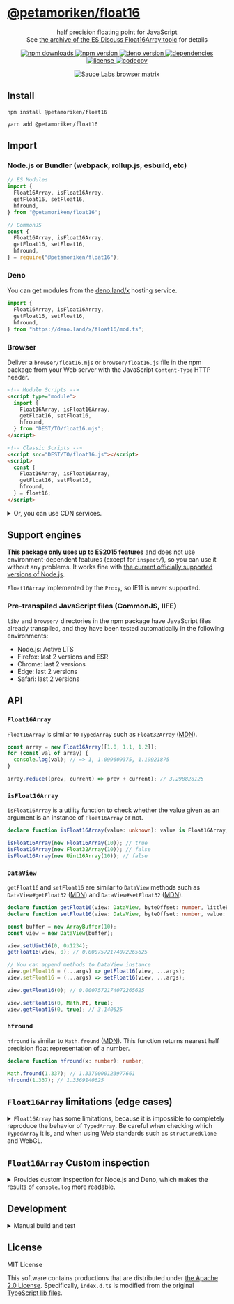 # <a href="https://git.io/float16">@petamoriken/float16</a>

<p align="center">
  half precision floating point for JavaScript<br>
  See <a href="https://esdiscuss.org/topic/float16array">the archive of the ES Discuss Float16Array topic</a> for details
</p>

<p align="center">
  <a href="https://www.npmjs.com/package/@petamoriken/float16">
    <img src="https://img.shields.io/npm/dw/@petamoriken/float16?logo=npm&amp;style=flat-square" alt="npm downloads">
  </a>
  <a href="https://www.npmjs.com/package/@petamoriken/float16">
    <img src="https://img.shields.io/npm/v/@petamoriken/float16.svg?label=version&amp;logo=npm&amp;style=flat-square" alt="npm version">
  </a>
  <a href="https://deno.land/x/float16">
    <img src="https://img.shields.io/github/v/tag/petamoriken/float16?label=version&amp;logo=deno&amp;style=flat-square" alt="deno version">
  </a>
  <a href="https://github.com/petamoriken/float16/blob/master/package.json">
    <img src="https://img.shields.io/david/petamoriken/float16?style=flat-square" alt="dependencies">
  </a>
  <a href="https://github.com/petamoriken/float16/blob/master/LICENSE">
    <img src="https://img.shields.io/npm/l/@petamoriken/float16.svg?style=flat-square" alt="license">
  </a>
  <a href="https://codecov.io/gh/petamoriken/float16">
    <img src="https://img.shields.io/codecov/c/gh/petamoriken/float16?logo=codecov&amp;style=flat-square" alt="codecov">
  </a>
</p>

<p align="center">
  <a href="https://saucelabs.com/u/petamoriken">
    <img src="https://saucelabs.com/browser-matrix/petamoriken.svg" alt="Sauce Labs browser matrix">
  </a>
</p>

## Install

```console
npm install @petamoriken/float16
```

```console
yarn add @petamoriken/float16
```

## Import

### Node.js or Bundler (webpack, rollup.js, esbuild, etc)

```js
// ES Modules
import {
  Float16Array, isFloat16Array,
  getFloat16, setFloat16,
  hfround,
} from "@petamoriken/float16";
```

```js
// CommonJS
const {
  Float16Array, isFloat16Array,
  getFloat16, setFloat16,
  hfround,
} = require("@petamoriken/float16");
```

### Deno

You can get modules from the [deno.land/x](https://deno.land/x/float16) hosting service.

```ts
import {
  Float16Array, isFloat16Array,
  getFloat16, setFloat16,
  hfround,
} from "https://deno.land/x/float16/mod.ts";
```

### Browser

Deliver a `browser/float16.mjs` or `browser/float16.js` file in the npm package from your Web server with the JavaScript `Content-Type` HTTP header.

```html
<!-- Module Scripts -->
<script type="module">
  import {
    Float16Array, isFloat16Array,
    getFloat16, setFloat16,
    hfround,
  } from "DEST/TO/float16.mjs";
</script>
```

```html
<!-- Classic Scripts -->
<script src="DEST/TO/float16.js"></script>
<script>
  const {
    Float16Array, isFloat16Array,
    getFloat16, setFloat16,
    hfround,
  } = float16;
</script>
```

<details>
  <summary>Or, you can use CDN services.</summary>

  #### [jsDelivr](https://cdn.jsdelivr.net/npm/@petamoriken/float16/) CDN

  ```html
  <!-- Module Scripts -->
  <script type="module">
    import {
      Float16Array, isFloat16Array,
      getFloat16, setFloat16,
      hfround,
    } from "https://cdn.jsdelivr.net/npm/@petamoriken/float16/+esm";
  </script>
  ```

  ```html
  <!-- Classic Scripts -->
  <script src="https://cdn.jsdelivr.net/npm/@petamoriken/float16/browser/float16.min.js"></script>
  <script>
    const {
      Float16Array, isFloat16Array,
      getFloat16, setFloat16,
      hfround,
    } = float16;
  </script>
  ```

  #### [Skypack](https://www.skypack.dev/view/@petamoriken/float16) CDN

  ```html
  <!-- Module Scripts -->
  <script type="module">
    import {
      Float16Array, isFloat16Array,
      getFloat16, setFloat16,
      hfround,
    } from "https://cdn.skypack.dev/@petamoriken/float16?min";
  </script>
  ```
</details>

## Support engines

**This package only uses up to ES2015 features** and does not use environment-dependent features (except for `inspect/`), so you can use it without any problems. It works fine with [the current officially supported versions of Node.js](https://github.com/nodejs/Release).

`Float16Array` implemented by the `Proxy`, so IE11 is never supported.

### Pre-transpiled JavaScript files (CommonJS, IIFE)

`lib/` and `browser/` directories in the npm package have JavaScript files already transpiled, and they have been tested automatically in the following environments:

* Node.js: Active LTS
* Firefox: last 2 versions and ESR
* Chrome: last 2 versions
* Edge: last 2 versions
* Safari: last 2 versions

## API

### `Float16Array`

`Float16Array` is similar to `TypedArray` such as `Float32Array` ([MDN](https://developer.mozilla.org/en-US/docs/Web/JavaScript/Reference/Global_Objects/Float32Array)).

```js
const array = new Float16Array([1.0, 1.1, 1.2]);
for (const val of array) {
  console.log(val); // => 1, 1.099609375, 1.19921875
}

array.reduce((prev, current) => prev + current); // 3.298828125
```

### `isFloat16Array`

`isFloat16Array` is a utility function to check whether the value given as an argument is an instance of `Float16Array` or not.

```ts
declare function isFloat16Array(value: unknown): value is Float16Array;
```

```js
isFloat16Array(new Float16Array(10)); // true
isFloat16Array(new Float32Array(10)); // false
isFloat16Array(new Uint16Array(10)); // false
```

### `DataView`

`getFloat16` and `setFloat16` are similar to `DataView` methods such as `DataView#getFloat32` ([MDN](https://developer.mozilla.org/en-US/docs/Web/JavaScript/Reference/Global_Objects/DataView/getFloat32)) and `DataView#setFloat32` ([MDN](https://developer.mozilla.org/en-US/docs/Web/JavaScript/Reference/Global_Objects/DataView/setFloat32)).

```ts
declare function getFloat16(view: DataView, byteOffset: number, littleEndian?: boolean): number;
declare function setFloat16(view: DataView, byteOffset: number, value: number, littleEndian?: boolean): void;
```

```js
const buffer = new ArrayBuffer(10);
const view = new DataView(buffer);

view.setUint16(0, 0x1234);
getFloat16(view, 0); // 0.0007572174072265625

// You can append methods to DataView instance
view.getFloat16 = (...args) => getFloat16(view, ...args);
view.setFloat16 = (...args) => setFloat16(view, ...args);

view.getFloat16(0); // 0.0007572174072265625

view.setFloat16(0, Math.PI, true);
view.getFloat16(0, true); // 3.140625
```

### `hfround`

`hfround` is similar to `Math.fround` ([MDN](https://developer.mozilla.org/en-US/docs/Web/JavaScript/Reference/Global_Objects/Math/fround)).
This function returns nearest half precision float representation of a number.

```ts
declare function hfround(x: number): number;
```

```js
Math.fround(1.337); // 1.3370000123977661
hfround(1.337); // 1.3369140625
```

## `Float16Array` limitations (edge cases)

<details>
  <summary><code>Float16Array</code> has some limitations, because it is impossible to completely reproduce the behavior of <code>TypedArray</code>. Be careful when checking which <code>TypedArray</code> it is, and when using Web standards such as <code>structuredClone</code> and WebGL.</summary>

  ### The `instanceof` Operator

  Since `Float16Array` is made by inheriting from `Uint16Array`, so you can't use the `instanceof` operator to check if it is a `Uint16Array` or not.

  ```js
  new Uint16Array(10) instanceof Uint16Array; // true
  new Float16Array(10) instanceof Uint16Array; // true
  ```

  Actually, I could use `Proxy`'s `getPrototypeOf` handler to trap it, but that would be too complex and have some limitations.

  In addition, it is a bad idea to use `instanceof` to detect the type of `TypedArray`, because it can't be used to detect the type of objects from other Realms, such as iframe and vm. It is recommended to use `Object#toString` or `@@toStringTag` for this purpose.

  ```js
  function isUint16Array(target) {
    if (target === null || typeof target !== "object") {
      return false;
    }

    return target[Symbol.toStringTag] === "Uint16Array";
  }
  ```

  For Node.js, you can use `util.types` ([document](https://nodejs.org/api/util.html#util_util_types)) instead. Want to do a more solid `TypedArray` check for other environments? Then you can use [this code](https://gist.github.com/petamoriken/6982e7469994a8880bcbef6198203042).

  ### Built-in Functions

  Built-in `TypedArray` objects use "internal slots" for built-in methods. Some limitations exist because the `Proxy` object can't trap internal slots ([explanation](https://javascript.info/proxy#built-in-objects-internal-slots)).

  This package isn't polyfill, in other words, it doesn't change native global functions and static/prototype methods.

  E.g. `ArrayBuffer.isView` is the butlt-in method that checks if it has the `[[ViewedArrayBuffer]]` internal slot. It returns `false` for `Proxy` object such as `Float16Array` instance.

  ```js
  ArrayBuffer.isView(new Float32Array(10)); // true
  ArrayBuffer.isView(new Float16Array(10)); // false
  ```

  ### The structured clone algorithm (Web Workers, IndexedDB, etc)

  The structured clone algorithm copies complex JavaScript objects. It is used internally when invoking `structuredClone()`, to transfer data between Web Workers via `postMessage()`, storing objects with IndexedDB, or copying objects for other APIs ([MDN](https://developer.mozilla.org/en-US/docs/Web/API/Web_Workers_API/Structured_clone_algorithm)).

  It can't clone `Proxy` object such as `Float16Array` instance, you need to convert it to `Uint16Array` or deal with `ArrayBuffer` directly.

  ```js
  const array = new Float16Array([1.0, 1.1, 1.2]);
  const cloned = structuredClone({ buffer: array.buffer });
  ```

  ### WebGL

  WebGL requires `Uint16Array` for buffer or texture data whose types are `gl.HALF_FLOAT` (WebGL 2) or `ext.HALF_FLOAT_OES` (WebGL 1 extension). Do not apply the `Float16Array` object directly to `gl.bufferData` or `gl.texImage2D` etc.

  ```js
  // WebGL 2 example
  const vertices = new Float16Array([
    -0.5, -0.5,  0,
    0.5, -0.5,  0,
    0.5,  0.5,  0,
  ]);

  const buffer = gl.createBuffer();
  gl.bindBuffer(gl.ARRAY_BUFFER, buffer);

  // wrap in Uint16Array
  gl.bufferData(gl.ARRAY_BUFFER, new Uint16Array(vertices.buffer), gl.STATIC_DRAW);
  gl.vertexAttribPointer(location, 3, gl.HALF_FLOAT, false, 0, 0);

  gl.bindBuffer(gl.ARRAY_BUFFER, null);
  gl.enableVertexAttribArray(location);
  ```

  ### Others

  See JSDoc comments in `src/Float16Array.mjs` for details. If you don't write hacky code, you shouldn't have any problems.
</details>

## `Float16Array` Custom inspection

<details>
  <summary>Provides custom inspection for Node.js and Deno, which makes the results of <code>console.log</code> more readable.
  </summary>

  ### Node.js

  ```js
  // ES Modules
  import { Float16Array } from "@petamoriken/float16";
  import { customInspect } from "@petamoriken/float16/inspect";

  Float16Array.prototype[Symbol.for("nodejs.util.inspect.custom")] = customInspect;
  ```

  ```js
  // CommonJS
  const { Float16Array } = require("@petamoriken/float16");
  const { customInspect } = require("@petamoriken/float16/inspect");

  Float16Array.prototype[Symbol.for("nodejs.util.inspect.custom")] = customInspect;
  ```

  ### Deno

  ```ts
  import { Float16Array } from "https://deno.land/x/float16/mod.ts";
  import { customInspect } from "https://deno.land/x/float16/inspect.ts";

  // deno-lint-ignore no-explicit-any
  (Float16Array.prototype as any)[Symbol.for("Deno.customInspect")] = customInspect;
  ```
</details>

## Development

<details>
<summary>Manual build and test</summary>

  ### Manual Build

  First, download devDependencies.

  ```console
  yarn
  ```

  Build `lib/`, `browser/` files.

  ```console
  yarn run build
  ```

  Build `docs/` files (for browser test).

  ```console
  yarn run docs
  ```

  ### Test

  First, download devDependencies.

  ```console
  yarn
  ```

  #### Node.js Test

  ```console
  NODE_ENV=test yarn build:lib
  yarn test
  ```

  #### Browser Test

  ```console
  NODE_ENV=test yarn build:browser
  yarn docs
  ```

  Access `docs/test/index.html` with browsers.

  You can access current [test page](https://petamoriken.github.io/float16/test) ([power-assert version](https://petamoriken.github.io/float16/test/power)) in `master` branch.
</details>

## License

MIT License

This software contains productions that are distributed under [the Apache 2.0 License](http://www.apache.org/licenses/LICENSE-2.0). Specifically, `index.d.ts` is modified from the original [TypeScript lib files](https://github.com/microsoft/TypeScript/tree/main/src/lib).
